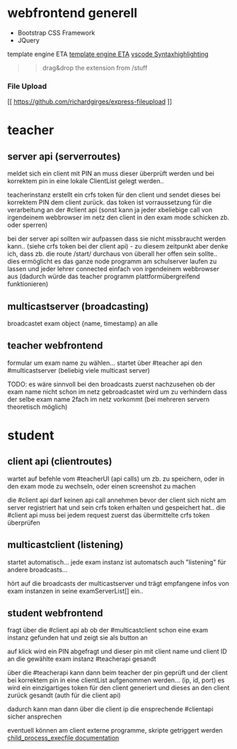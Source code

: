 # webfrontend generell
* Bootstrap CSS Framework
* JQuery

template engine ETA
[template engine ETA](https://github.com/eta-dev/eta) 
[vscode Syntaxhighlighting](https://marketplace.visualstudio.com/items?itemName=shadowtime2000.eta-vscode) 
>> drag&drop the extension from /stuff


### File Upload
[[ https://github.com/richardgirges/express-fileupload ]]

# teacher
## server api (serverroutes)
meldet sich ein client mit PIN an muss dieser überprüft werden und bei korrektem pin in eine lokale ClientList gelegt werden..

teacherinstanz erstellt ein crfs token für den client und sendet dieses bei korrektem PIN dem client zurück. das token ist vorraussetzung für die verarbeitung an der #client api (sonst kann ja jeder xbeliebige call von irgendeinem webbrowser im netz den client in den exam mode schicken zb. oder sperren)

bei der server api sollten wir aufpassen dass sie nicht missbraucht werden kann.. (siehe crfs token bei der client api)  - zu diesem zeitpunkt aber denke ich, dass zb. die route /start/ durchaus von überall her offen sein sollte.. dies ermöglicht es das ganze node programm am schulserver laufen zu lassen und jeder lehrer connected einfach von irgendeinem webbrowser aus (dadurch würde das teacher programm plattformübergreifend funktionieren)

## multicastserver (broadcasting)
broadcastet exam object {name, timestamp} an alle


## teacher webfrontend

formular um exam name zu wählen... startet über #teacher api den #multicastserver (beliebig viele multicast server)

TODO: es wäre sinnvoll bei den broadcasts zuerst nachzusehen ob der exam name nicht schon im netz gebroadcastet wird um zu verhindern dass der selbe exam name 2fach im netz vorkommt (bei mehreren servern theoretisch möglich)









# student
## client api (clientroutes)
wartet auf befehle vom #teacherUI (api calls) um zb. zu speichern, oder in den exam mode zu wechseln, oder einen screenshot zu machen

die #client api darf keinen api call annehmen bevor der client sich nicht am server registriert hat und sein crfs token erhalten und gespeichert hat.. die #client api muss bei jedem request zuerst das übermittelte crfs token überprüfen 

## multicastclient (listening)
startet automatisch... jede exam instanz ist automatsch auch "listening" für andere broadcasts...

hört auf die broadcasts der multicastserver und trägt empfangene infos von exam instanzen in seine    examServerList[]   ein..

## student webfrontend
fragt über die #client api ab ob der #multicastclient schon eine exam instanz gefunden hat und zeigt sie als button an

auf klick wird ein PIN abgefragt und dieser pin mit client name und client ID an die gewählte exam instanz #teacherapi gesandt


über die #teacherapi kann dann beim teacher der pin geprüft und der client bei korrektem pin in eine clientList aufgenommen werden... (ip, id, port)
es wird ein einzigartiges token für den client generiert und dieses an den client zurück gesandt (auth für die client api)

dadurch kann man dann über die client ip die ensprechende #clientapi sicher ansprechen


eventuell können am client externe programme, skripte getriggert werden
[child_process_execfile documentation](https://nodejs.org/api/child_process.html#child_process_child_process_execfile_file_args_options_callback)
